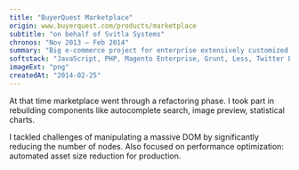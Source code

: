 ```yaml
---
title: "BuyerQuest Marketplace"
origin: www.buyerquest.com/products/marketplace
subtitle: "on behalf of Svitla Systems"
chronos: "Nov 2013 – Feb 2014"
summary: "Big e-commerce project for enterprise extensively customized for specific business needs."
softstack: "JavaScript, PHP, Magento Enterprise, Grunt, Less, Twitter Bootstrap 2, Git, Linux"
imageExt: "png"
createdAt: "2014-02-25"
---
```


At that time marketplace went through a refactoring phase. I took part in rebuilding components like autocomplete search, image preview, statistical charts.

I tackled challenges of manipulating a massive DOM by significantly reducing the number of nodes. Also focused on performance optimization: automated asset size reduction for production.
